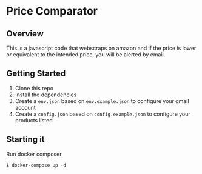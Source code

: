 # Price Comparator

## Overview

This is a javascript code that webscraps on amazon and if the price is lower or equivalent to the intended price, you will be alerted by email.

## Getting Started

1. Clone this repo
2. Install the dependencies
3. Create a `env.json` based on `env.example.json` to configure your gmail account
4. Create a `config.json` based on `config.example.json` to configure your products listed

## Starting it

Run docker composer

`$ docker-compose up -d`
